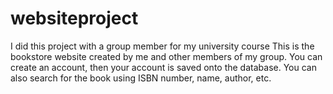 # websiteproject
I did this project with a group member for my university course
This is the bookstore website created by me and other members of my group. 
You can create an account, then your account is saved onto the database. 
You can also search for the book using ISBN number, name, author, etc. 
